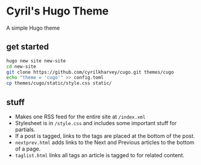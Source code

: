 # Cyril's Hugo Theme

A simple Hugo theme

## get started

```sh
hugo new site new-site
cd new-site
git clone https://github.com/cyrilkharvey/cugo.git themes/cugo
echo "theme = 'cugo'" >> config.toml
cp themes/cugo/static/style.css static/
```

## stuff

- Makes one RSS feed for the entire site at `/index.xml`
- Stylesheet is in `/style.css` and includes some important stuff for partials.
- If a post is tagged, links to the tags are placed at the bottom of the post.
- `nextprev.html` adds links to the Next and Previous articles to the bottom of a page.
- `taglist.html` links all tags an article is tagged to for related content.
